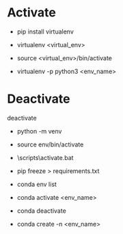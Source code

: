 # Activate
* pip install virtualenv

* virtualenv <virtual_env>

* source <virtual_env>/bin/activate

* virtualenv -p python3 <env_name>

# Deactivate
deactivate



* python -m venv <env-name>

* source env/bin/activate

* <env-name>\scripts\activate.bat


* pip freeze > requirements.txt


* conda env list

* conda activate <env_name>

* conda deactivate

* conda create -n <env_name>
